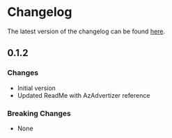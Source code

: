 # Changelog

The latest version of the changelog can be found [here](https://github.com/Azure/bicep-registry-modules/blob/main/avm/res/sql/instance-pool/CHANGELOG.md).

## 0.1.2

### Changes

- Initial version
- Updated ReadMe with AzAdvertizer reference

### Breaking Changes

- None
